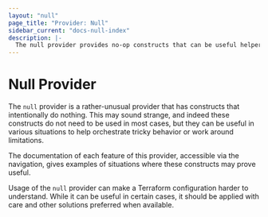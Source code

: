 ```yaml
---
layout: "null"
page_title: "Provider: Null"
sidebar_current: "docs-null-index"
description: |-
  The null provider provides no-op constructs that can be useful helpers in tricky cases.
---
```


# Null Provider

The `null` provider is a rather-unusual provider that has constructs that
intentionally do nothing. This may sound strange, and indeed these constructs
do not need to be used in most cases, but they can be useful in various
situations to help orchestrate tricky behavior or work around limitations.

The documentation of each feature of this provider, accessible via the
navigation, gives examples of situations where these constructs may prove
useful.

Usage of the `null` provider can make a Terraform configuration harder to
understand. While it can be useful in certain cases, it should be applied with
care and other solutions preferred when available.
